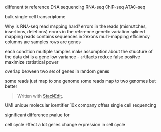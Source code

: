 diffenent to reference
DNA sequencing 
RNA-seq 
ChIP-seq 
ATAC-seq

bulk 
single-cell transcriptome

Why is RNA-seq read mapping hard? 
errors in the reads (mismatches, insertions, deletions)
errors in the reference
genetic variation
spliced mapping reads contains sequences in 2exons
multi-mapping
efficiency
columns are samples
rows are genes

each condition multiple samples 
make assumption about the structure of the data
dot is a gene
low variance - artifacts
reduce false positive maximize statistical power

overlap between two set of genes in random genes

some reads just map to one genome
some reads map to two genomes but better 

> Written with [StackEdit](https://stackedit.io/).

UMI unique molecular identifier
10x company offers single cell sequencing

significant difference
pvalue for 

cell cycle effect
a lot genes change expression in cell cycle
<!--stackedit_data:
eyJoaXN0b3J5IjpbLTkwMDg4MzE2MCwtMjA4ODM0MTE3MiwxMz
Q5NDc4MDE2LDE2MjQ5NTA5NzUsLTY1MzMyNzU0LDgyNDIwNzcz
OCwtMjE0MzcxNTEwMCwyMTUyODEzMDUsLTY5Njg3ODQyMiw3Mz
A5OTgxMTZdfQ==
-->
